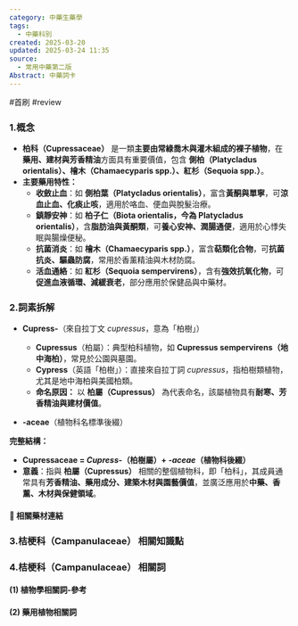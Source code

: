 ```yaml
---
category: 中藥生藥學
tags:
  - 中藥科別
created: 2025-03-20
updated: 2025-03-24 11:35
source:
  - 常用中藥第二版
Abstract: 中藥詞卡
---
```

#首刷 #review 
### 1.概念
- **柏科（Cupressaceae）** 是一類**主要由常綠喬木與灌木組成的裸子植物**，在**藥用、建材與芳香精油**方面具有重要價值，包含 **側柏（Platycladus orientalis）、檜木（Chamaecyparis spp.）、紅杉（Sequoia spp.）**。  
- **主要藥用特性：**  
  - **收斂止血**：如 **側柏葉（Platycladus orientalis）**，富含**黃酮與單寧**，可**涼血止血、化痰止咳**，適用於咯血、便血與脫髮治療。  
  - **鎮靜安神**：如 **柏子仁（Biota orientalis，今為 Platycladus orientalis）**，含**脂肪油與黃酮類**，可**養心安神、潤腸通便**，適用於心悸失眠與腸燥便秘。  
  - **抗菌消炎**：如 **檜木（Chamaecyparis spp.）**，富含**萜類化合物**，可**抗菌抗炎、驅蟲防腐**，常用於香薰精油與木材防腐。  
  - **活血通絡**：如 **紅杉（Sequoia sempervirens）**，含有**強效抗氧化物**，可**促進血液循環、減緩衰老**，部分應用於保健品與中藥材。 

### 2.詞素拆解
- **Cupress-**（來自拉丁文 *cupressus*，意為「柏樹」）  
  - **Cupressus**（柏屬）：典型柏科植物，如 **Cupressus sempervirens（地中海柏）**，常見於公園與墓園。  
  - **Cypress**（英語「柏樹」）：直接來自拉丁詞 *cupressus*，指柏樹類植物，尤其是地中海柏與美國柏類。  
  - **命名原因：** 以 **柏屬（Cupressus）** 為代表命名，該屬植物具有**耐寒、芳香精油與建材價值**。  

- **-aceae**（植物科名標準後綴）  

**完整結構：**
- **Cupressaceae = *Cupress-*（柏樹屬）+ *-aceae*（植物科後綴）**  
- **意義**：指與 **柏屬（Cupressus）** 相關的整個植物科，即「柏科」，其成員通常具有**芳香精油、藥用成分、建築木材與園藝價值**，並廣泛應用於**中藥、香薰、木材與保健領域**。  

#### 📌 相關藥材連結


### 3.桔梗科（Campanulaceae） 相關知識點



### 4.桔梗科（Campanulaceae） 相關詞
#### (1) 植物學相關詞-參考




#### (2) 藥用植物相關詞

